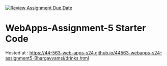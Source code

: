[![Review Assignment Due Date](https://classroom.github.com/assets/deadline-readme-button-24ddc0f5d75046c5622901739e7c5dd533143b0c8e959d652212380cedb1ea36.svg)](https://classroom.github.com/a/5u0mb8O1)
# WebApps-Assignment-5 Starter Code

Hosted at : https://44-563-web-apps-s24.github.io/44563-webapps-s24-assignment5-Bhargavvamsi/drinks.html 
